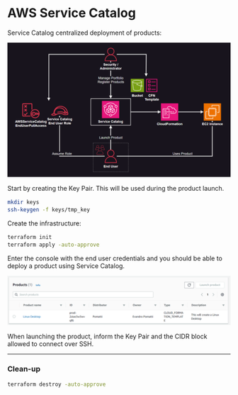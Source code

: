 # AWS Service Catalog

Service Catalog centralized deployment of products:

<img src=".assets/servcat.png" />

Start by creating the Key Pair. This will be used during the product launch.

```sh
mkdir keys
ssh-keygen -f keys/tmp_key
```

Create the infrastructure:

```sh
terraform init
terraform apply -auto-approve
```

Enter the console with the end user credentials and you should be able to deploy a product using Service Catalog.

<img src=".assets/products.png" />

When launching the product, inform the Key Pair and the CIDR block allowed to connect over SSH.

---

### Clean-up

```sh
terraform destroy -auto-approve
```
